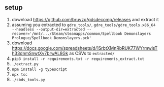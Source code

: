 ## setup

1. download https://github.com/bruvzg/gdsdecomp/releases and extract it
1. assuming you extracted to `gdre_tools/`, `gdre_tools/gdre_tools.x86_64 --headless --output-dir=extracted
   --recover='/mnt/.../Steam/steamapps/common/Spellbook Demonslayers Prologue/Spellbook Demonslayers.pck'`
1. download https://docs.google.com/spreadsheets/d/1SrbtXMnRbRUK77WYrmwisTh33dnmSnwtXv7brwAL8Gk
   as CSVs to `extracted/`
1. `pip3 install -r requirements.txt -r requirements_extract.txt`
1. `./extract.py`
1. `npm install -g typescript`
1. `npx tsc`
1. `./sbds_tools.py`
